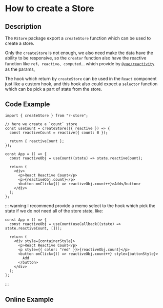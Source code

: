 # How to create a Store

## Description

The `RStore` package export a `createStore` function which can be used to create a store.

Only the `createStore` is not enough, we also need make the data have the ability to be responsive, so the `creator` function also have the reactive function like `ref`、`reactive`、`computed`... which provide by [`@vue/reactivity`](https://www.npmjs.com/package/@vue/reactivity) as the params,

The hook which return by `createStore` can be used in the `React` component just like a custom hook, and this hook also could expect a `selector` function which can be pick a part of state from the store.

## Code Example

```tsx
import { createStore } from "r-store";

// here we create a `count` store
const useCount = createStore(({ reactive }) => {
  const reactiveCount = reactive({ count: 0 });

  return { reactiveCount };
});

const App = () => {
  const reactiveObj = useCount((state) => state.reactiveCount);

  return (
    <div>
      <p>React Reactive Count</p>
      <p>{reactiveObj.count}</p>
      <button onClick={() => reactiveObj.count++}>Add</button>
    </div>
  );
};
```

::: warning
I recommend provide a memo select to the hook which pick the state if we do not need all of the store state, like:

```tsx
const App = () => {
  const reactiveObj = useCount(useCallback((state) => state.reactiveCount, []));

  return (
    <div style={containerStyle}>
      <p>React Reactive Count</p>
      <p style={{ color: "red" }}>{reactiveObj.count}</p>
      <button onClick={() => reactiveObj.count++} style={buttonStyle}>
        Add
      </button>
    </div>
  );
};
```

:::

## Online Example

<script setup>
  import Create from '@theme/components/createStore.vue'
</script>

<Create />
